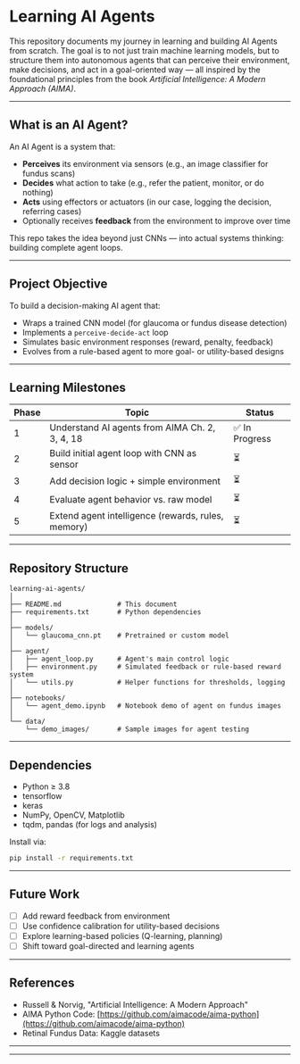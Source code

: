 # Learning AI Agents

This repository documents my journey in learning and building AI Agents from scratch. The goal is to not just train machine learning models, but to structure them into autonomous agents that can perceive their environment, make decisions, and act in a goal-oriented way — all inspired by the foundational principles from the book *Artificial Intelligence: A Modern Approach (AIMA)*.

---

## What is an AI Agent?
An AI Agent is a system that:
- **Perceives** its environment via sensors (e.g., an image classifier for fundus scans)
- **Decides** what action to take (e.g., refer the patient, monitor, or do nothing)
- **Acts** using effectors or actuators (in our case, logging the decision, referring cases)
- Optionally receives **feedback** from the environment to improve over time

This repo takes the idea beyond just CNNs — into actual systems thinking: building complete agent loops.

---

## Project Objective
To build a decision-making AI agent that:
- Wraps a trained CNN model (for glaucoma or fundus disease detection)
- Implements a `perceive-decide-act` loop
- Simulates basic environment responses (reward, penalty, feedback)
- Evolves from a rule-based agent to more goal- or utility-based designs

---

## Learning Milestones
| Phase | Topic | Status |
|-------|-------|--------|
| 1 | Understand AI agents from AIMA Ch. 2, 3, 4, 18 | ✅ In Progress |
| 2 | Build initial agent loop with CNN as sensor | ⏳ |
| 3 | Add decision logic + simple environment | ⏳ |
| 4 | Evaluate agent behavior vs. raw model | ⏳ |
| 5 | Extend agent intelligence (rewards, rules, memory) | ⏳ |

---

## Repository Structure
```
learning-ai-agents/
│
├── README.md              # This document
├── requirements.txt       # Python dependencies
│
├── models/
│   └── glaucoma_cnn.pt    # Pretrained or custom model
│
├── agent/
│   ├── agent_loop.py      # Agent's main control logic
│   ├── environment.py     # Simulated feedback or rule-based reward system
│   └── utils.py           # Helper functions for thresholds, logging
│
├── notebooks/
│   └── agent_demo.ipynb   # Notebook demo of agent on fundus images
│
└── data/
    └── demo_images/       # Sample images for agent testing
```

---

## Dependencies
- Python ≥ 3.8
- tensorflow
- keras
- NumPy, OpenCV, Matplotlib
- tqdm, pandas (for logs and analysis)

Install via:
```bash
pip install -r requirements.txt
```

---

## Future Work
- [ ] Add reward feedback from environment
- [ ] Use confidence calibration for utility-based decisions
- [ ] Explore learning-based policies (Q-learning, planning)
- [ ] Shift toward goal-directed and learning agents

---

## References
- Russell & Norvig, "Artificial Intelligence: A Modern Approach"
- AIMA Python Code: [https://github.com/aimacode/aima-python](https://github.com/aimacode/aima-python)
- Retinal Fundus Data: Kaggle datasets

---



---


